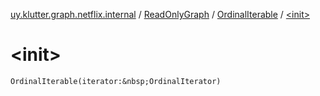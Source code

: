 [uy.klutter.graph.netflix.internal](../../index.md) / [ReadOnlyGraph](../index.md) / [OrdinalIterable](index.md) / [&lt;init&gt;](.)


# &lt;init&gt;
`OrdinalIterable(iterator:&nbsp;OrdinalIterator)`


